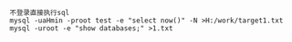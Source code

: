 	不登录直接执行sql
	mysql -uaHmin -proot test -e "select now()" -N >H:/work/target1.txt
	mysql -uroot -e "show databases;" >1.txt